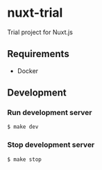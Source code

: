 # nuxt-trial
Trial project for Nuxt.js

## Requirements

- Docker

## Development

### Run development server

```bash
$ make dev
```

### Stop development server

```bash
$ make stop
```
